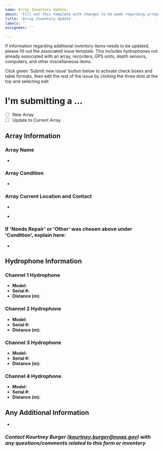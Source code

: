 ```yaml
---
name: Array Inventory Update
about: 'Fill out this template with changes to be made regarding arrays. '
title: 'Array Inventory Update'
labels: ''
assignees: ''

---
```

If information regarding additional inventory items needs to be updated, please fill out the associated issue template. This includes hydrophones not already associated with an array, recorders, GPS units, depth sensors, computers, and other miscellaneous items.

Click green 'Submit new issue' button below to activate check boxes and table formats, then edit the rest of the issue by clicking the three dots at the top and selecting edit  <!-- this was originally a comment, but if someone clicks the green button prematurely, they will lose the next step to edit -->

<!-- Switch between 'Write' and 'Preview' tabs above to see how your issue will be formatted -->

# **I'm submitting a …**
- [ ] New Array  
- [ ] Update to Current Array

## **Array Information**  
### **Array Name**  
<!-- Insert array name here (should be a letter, followed by 2 numbers then _, followed by 4 digit hydrophone model numbers (i.e.9299, for a HTI-92 and HTI-99). If submitting a new array, contact Shannon Rankin (shannon.rankin@noaa.gov) for naming guidelines -->
- 

### **Array Condition**  
<!-- Insert condition of array here (chose Good, Lost at Sea, Needs Repair, or Other) -->  
- 

### **Array Current Location and Contact**
<!-- Insert current array location ('City, State' or Lab Location (i.e. SFSU, HSU, etc)) -->
- 
<!-- Insert name and email of who currently has the array -->
- 
  
### **If 'Needs Repair' or 'Other' was chosen above under 'Condition', explain here:**  
<!-- Please explain exactly what is wrong with the array and what needs to be done to fix it -->
- 

## Hydrophone Information  
<!-- Complete the following sections with all the necessary information regarding the hydrophones connected to the array. Only leave a section blank if the information is unknown, if it is not applicable put NA. -->

<!-- Model should be HTI-96-MIN, HTI-92-WB, or HTI-99-HF. If you are unsure of the hydrophone model on current arrays, leave blank. Do not leave blank for new arrays. -->
<!-- Serial numbers are listed on the side of the hydrophones in white numbers -->
<!-- Distance (m) refers to the distance between that hydrophone and the first one. -->

### **Channel 1 Hydrophone**
- **Model:** 
- **Serial #:** 
- **Distance (m):** 

### **Channel 2 Hydrophone**
- **Model:** 
- **Serial #:** 
- **Distance (m):** 

### **Channel 3 Hydrophone**
- **Model:** 
- **Serial #:** 
- **Distance (m):** 

### **Channel 4 Hydrophone**
- **Model:** 
- **Serial #:** 
- **Distance (m):**  

## Any Additional Information
<!-- Please explain any additional information/details related to the array and associated parts -->  
- 

### *Contact Kourtney Burger (kourtney.burger@noaa.gov) with any questions/comments related to this form or inventory*
